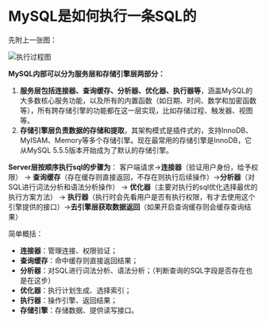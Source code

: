 # MySQL是如何执行一条SQL的

先附上一张图：

![执行过程图](http://media.dreamcat.ink/uPic/SQL%E6%89%A7%E8%A1%8C%E7%9A%84%E5%85%A8%E9%83%A8%E8%BF%87%E7%A8%8B.png)

**MySQL内部可以分为服务层和存储引擎层两部分：**
1. **服务层包括连接器、查询缓存、分析器、优化器、执行器等**，涵盖MySQL的大多数核心服务功能，以及所有的内置函数（如日期、时间、数学和加密函数等），所有跨存储引擎的功能都在这一层实现，比如存储过程、触发器、视图等。
2. **存储引擎层负责数据的存储和提取**，其架构模式是插件式的，支持InnoDB、MyISAM、Memory等多个存储引擎。现在最常用的存储引擎是InnoDB，它从MySQL 5.5.5版本开始成为了默认的存储引擎。

**Server层按顺序执行sql的步骤为**：
客户端请求->**连接器**（验证用户身份，给予权限） -> **查询缓存**（存在缓存则直接返回，不存在则执行后续操作）->**分析器**（对SQL进行词法分析和语法分析操作） -> **优化器**（主要对执行的sql优化选择最优的执行方案方法） -> **执行器**（执行时会先看用户是否有执行权限，有才去使用这个引擎提供的接口）->**去引擎层获取数据返回**（如果开启查询缓存则会缓存查询结果）

简单概括：
- **连接器**：管理连接、权限验证；
- **查询缓存**：命中缓存则直接返回结果；
- **分析器**：对SQL进行词法分析、语法分析；（判断查询的SQL字段是否存在也是在这步）
- **优化器**：执行计划生成、选择索引；
- **执行器**：操作引擎、返回结果；
- **存储引擎**：存储数据、提供读写接口。